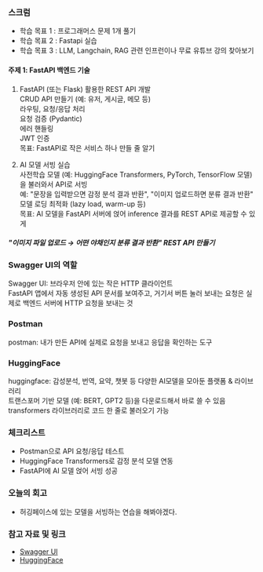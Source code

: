 ### 스크럼 
- 학습 목표 1 : 프로그래머스 문제 1개 풀기
- 학습 목표 2 : Fastapi 실습
- 학습 목표 3 : LLM, Langchain, RAG 관련 인프런이나 무료 유튜브 강의 찾아보기 

#### 주제 1: FastAPI 백엔드 기술
1. FastAPI (또는 Flask) 활용한 REST API 개발 </br>
  CRUD API 만들기 (예: 유저, 게시글, 메모 등) </br>
  라우팅, 요청/응답 처리 </br>
  요청 검증 (Pydantic) </br>
  에러 핸들링 </br>
  JWT 인증 </br>
  목표: FastAPI로 작은 서비스 하나 만들 줄 알기 </br>

2. AI 모델 서빙 실습 </br>
사전학습 모델 (예: HuggingFace Transformers, PyTorch, TensorFlow 모델)을 불러와서 API로 서빙 </br>
예: "문장을 입력받으면 감정 분석 결과 반환", "이미지 업로드하면 분류 결과 반환" </br>
모델 로딩 최적화 (lazy load, warm-up 등) </br>
목표: AI 모델을 FastAPI 서버에 얹어 inference 결과를 REST API로 제공할 수 있게 </br>

#### ***"이미지 파일 업로드 → 어떤 야채인지 분류 결과 반환" REST API 만들기***

### Swagger UI의 역할
Swagger UI: 브라우저 안에 있는 작은 HTTP 클라이언트 </br>
FastAPI 앱에서 자동 생성된 API 문서를 보여주고, 거기서 버튼 눌러 보내는 요청은 실제로 백엔드 서버에 HTTP 요청을 보내는 것 </br>

### Postman
postman: 내가 만든 API에 실제로 요청을 보내고 응답을 확인하는 도구 </br>

### HuggingFace
huggingface: 감성분석, 번역, 요약, 챗봇 등 다양한 AI모델을 모아둔 플랫폼 & 라이브러리 </br>
트랜스포머 기반 모델 (예: BERT, GPT2 등)을 다운로드해서 바로 쓸 수 있음 </br>
transformers 라이브러리로 코드 한 줄로 불러오기 가능 </br>

### 체크리스트
- Postman으로 API 요청/응답 테스트
- HuggingFace Transformers로 감정 분석 모델 연동
- FastAPI에 AI 모델 얹어 서빙 성공

### 오늘의 회고
- 허깅페이스에 있는 모델을 서빙하는 연습을 해봐야겠다.

### 참고 자료 및 링크
- [Swagger UI](https://swagger.io/tools/swagger-ui/)
- [HuggingFace](https://huggingface.co/)
